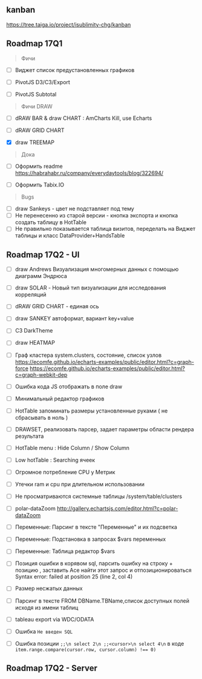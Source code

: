 ## kanban

https://tree.taiga.io/project/isublimity-chg/kanban


## Roadmap 17Q1

> Фичи

- [ ]  Виджет список предустановленных графиков
- [ ]  PivotJS D3/C3/Export
- [ ]  PivotJS Subtotal


> Фичи DRAW

- [ ]  dRAW BAR & draw CHART : AmCharts Кill, use Echarts
- [ ]  dRAW GRID CHART
- [x]  draw TREEMAP


> Дока

- [ ]  Оформить readme https://habrahabr.ru/company/everydaytools/blog/322694/
- [ ]  Оформить Tabix.IO



> Bugs

- [ ]  draw Sankeys - цвет не подставляет под тему
- [ ]  Не перенесенно из старой версии - кнопка экспорта и кнопка создать таблицу в HotTable
- [ ]  Не правильно показывается таблица визитов, переделать на Виджет таблицы и класс DataProvider+HandsTable

## Roadmap 17Q2 - UI

- [ ]  draw Andrews  Визуализация многомерных данных с помощью диаграмм Эндрюса
- [ ]  draw SOLAR  - Новый тип визуализации для исследования корреляций
- [ ]  dRAW GRID CHART - единая ось
- [ ]  draw SANKEY автоформат, вариант key+value
- [ ]  С3 DarkTheme
- [ ]  draw HEATMAP
- [ ]  Граф кластера system.clusters, состояние, список узлов https://ecomfe.github.io/echarts-examples/public/editor.html?c=graph-force https://ecomfe.github.io/echarts-examples/public/editor.html?c=graph-webkit-dep
- [ ]  Ошибка кода JS отображать в поле draw
- [ ]  Минимальный редактор графиков
- [ ]  HotTable запоминать размеры установленные руками ( не сбрасывать в ноль )
- [ ]  DRAWSET, реализовать парсер, задает параметры области рендера результата
- [ ]  HotTable menu : Hide Column / Show Column
- [ ]  Low hotTable : Searching ячеек
- [ ]  Огромное потребление CPU у Метрик
- [ ]  Утечки ram и cpu при длительном использовании
- [ ]  Не просматриваются системные таблицы /system/table/clusters
- [ ]  polar-dataZoom http://gallery.echartsjs.com/editor.html?c=polar-dataZoom
- [ ]  Переменные: Парсинг в тексте "Переменные" и их подсветка
- [ ]  Переменные: Подстановка в запросах $vars переменных
- [ ]  Переменные: Таблица редактор $vars
- [ ]  Позиция ошибки в корявом sql, парсить ошибку на строку + позицию , заставить Ace найти этот запрос и отпозиционироваться Syntax error: failed at position 25 (line 2, col 4)
- [ ]  Размер несжатых данных
- [ ]  Парсинг в тексте FROM DBName.TBName,список доступных полей исходя из имени таблиц
- [ ] tableau export via WDC/ODATA
- [ ] Ошибка ``Не введен SQL``
- [ ] Ошибка позиции `;;\n
                      select 2\n
                      ;;<cursor>\n
                      select 4\n` в коде `item.range.compare(cursor.row, cursor.column) !== 0)`



## Roadmap 17Q2 - Server
